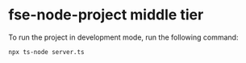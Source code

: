 # fse-node-project middle tier

To run the project in development mode, run the following command:

```
npx ts-node server.ts
```
